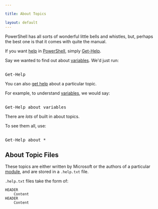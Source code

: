 ```yaml
---

title: About Topics

layout: default
---
```


PowerShell has all sorts of wonderful little bells and whistles, but, perhaps the best one is that it comes with quite the manual.

If you want [help](/PowerShell/Help) in [PowerShell](/PowerShell), simply [Get-Help](/PowerShell/Commands/Get-Help).

Say we wanted to find out about [variables](/PowerShell/Variables).  We'd just run:

<pre><br/><span class='Warning'>Get-Help</span><br/></pre>

You can also [get help](/PowerShell/Commands/Get-Help) about a particular topic.

For example, to understand [variables](/PowerShell/Variables), we would say:

<pre><br/><span class='Warning'>Get-Help</span>&nbsp;<span class='Verbose'>about_variables</span><br/></pre>

There are _lots_ of built in about topics.

To see them all, use:

<pre><br/><span class='Warning'>Get-Help</span>&nbsp;<span class='Verbose'>about_*</span><br/></pre>

## About Topic Files

These topics are either written by Microsoft or the authors of a particular [module](/PowerShell/Modules), and are stored in a `.help.txt` file.

`.help.txt` files take the form of:

~~~
HEADER
    Content
HEADER
    Content
~~~
